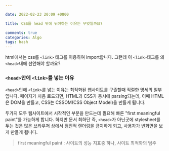 ```yaml
---

date: 2022-02-23 20:09 +0800

title: CSS를 head 위에 둬야하는 이유는 무엇일까요?

comments: true
categories: Algo
tags: hash
---
```


html에서는 css를 `<link>` 태그를 이용하여 import합니다.
그런데 이 `<link>`태그를 왜 `<head>`내에 선언해야 할까요?

### `<head>`안에 `<link>`를 넣는 이유

`<head>`안에 `<link>`를 넣는 이유는 최적화된 웹사이트를 구출할때 적절한 명세의 일부입니다.
페이지가 처음 로드되면, HTML과 CSS가 동시에 parsing되는데, 이때 HTML은 DOM을 만들고, CSS는 CSSOM(CSS Object Model)을 만들게 됩니다.

두가지 모두 웹사이트에서 시작적인 부분을 만드는데 필요해 빠른 "first meaningful paint"를 가능하게 합니다. 하지만 문서 최하단 즉, `<head>`가 아닌곳에 stylesheet를 두는 것은 많은 브라우저 상에서 점진적 렌더링을 금지하게 되고, 사용자가 빈화면을 보게 만들게 됩니다.

> first meaningful paint : 사이트의 성능 지표중 하나, 사이트 최적화의 범주
